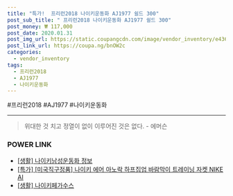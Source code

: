```yaml
--- 
title: "특가!  프리런2018 나이키운동화 AJ1977 쉴드 300" 
post_sub_title: " 프리런2018 나이키운동화 AJ1977 쉴드 300" 
post_money: ₩ 117,000 
post_date: 2020.01.31 
post_img_url: https://static.coupangcdn.com/image/vendor_inventory/e436/3bf6bc2ecfa9801ad15cfedab7dffddeba5e305b95445e1683a0299d6b1f.jpg 
post_link_url: https://coupa.ng/bnOW2c 
categories: 
  - vendor_inventory 
tags: 
  - 프리런2018 
  - AJ1977 
  - 나이키운동화 
--- 
```

  #프리런2018 #AJ1977 #나이키운동화 
<hr> 

> 위대한 것 치고 정열이 없이 이루어진 것은 없다. - 에머슨 


### POWER LINK

* <a href="https://blog.naver.com/fasyy4321/221764811608" target="_blank"> [생활] 나이키남성운동화 정보 </a>
* <a href="https://blog.naver.com/sakai111/221787654110" target="_blank">[특가] [미국직구정품] 나이키 에어 아노락 하프집업 바람막이 트레이닝 자켓 NIKE AI</a>
* <a href="https://blog.naver.com/fasyy4321/221759175993" target="_blank"> [생활] 나이키페가수스  </a>
